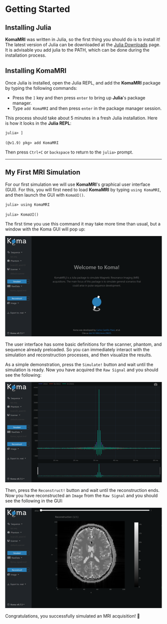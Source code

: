 # Getting Started

## Installing Julia

**KomaMRI** was written in Julia, so the first thing you should do is to install it! The latest version of Julia can be downloaded at the [Julia Downloads](https://julialang.org/downloads/) page. It is advisable you add julia to the PATH, which can be done during the installation process.

## Installing KomaMRI

Once Julia is installed, open the Julia REPL, and add the **KomaMRI** package by typing the following commands:

* Press the `]` key and then press `enter` to bring up **Julia**'s package manager.
* Type `add KomaMRI` and then press `enter` in the package manager session.

This process should take about 5 minutes in a fresh Julia installation. Here is how it looks in the **Julia REPL**:

```julia-repl
julia> ]

(@v1.9) pkg> add KomaMRI
```
Then press `Ctrl+C` or `backspace` to return to the `julia>` prompt.


---
## My First MRI Simulation

For our first simulation we will use **KomaMRI**'s graphical user interface (GUI). For this, you will first need to load **KomaMRI** by typing `using KomaMRI`, and then launch the GUI with `KomaUI()`.

```julia-repl
julia> using KomaMRI

julia> KomaUI()
```
The first time you use this command it may take more time than usual, but a window with the Koma GUI will pop up:

![](assets/ui-mainpage.png)

The user interface has some basic definitions for the scanner, phantom, and sequence already preloaded. So you can immediately interact with the simulation and reconstruction processes, and then visualize the results.

As a simple demonstration, press the `Simulate!` button and wait until the simulation is ready. Now you have acquired the `Raw Signal` and you should see the following:

![](assets/ui-view-raw-data.png)

Then, press the `Reconstruct!` button and wait until the reconstruction ends. Now you have reconstructed an `Image` from the `Raw Signal` and you should see the following in the GUI:

![](assets/ui-view-abs-image.png)

Congratulations, you successfully simulated an MRI acquisition! 🎊